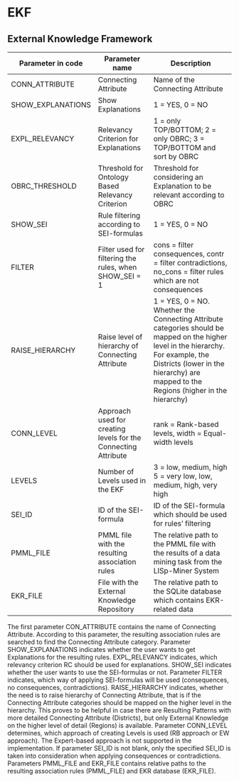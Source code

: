 # EKF
External Knowledge Framework
----------------------------
Parameter in code |	Parameter name |	Description
--- | --- | ---
CONN_ATTRIBUTE |	Connecting Attribute |	Name of the Connecting Attribute
SHOW_EXPLANATIONS |	Show Explanations |	1 = YES, 0 = NO
EXPL_RELEVANCY |	Relevancy Criterion for Explanations |	1 = only TOP/BOTTOM; 2 = only OBRC; 3 = TOP/BOTTOM and sort by OBRC
OBRC_THRESHOLD	| Threshold for Ontology Based Relevancy Criterion |	Threshold for considering an Explanation to be relevant according to OBRC
SHOW_SEI | Rule filtering according to SEI-formulas	| 1 = YES, 0 = NO
FILTER	| Filter used for filtering the rules, when SHOW_SEI = 1 |	cons = filter consequences, contr = filter contradictions, no_cons = filter rules which are not consequences
RAISE_HIERARCHY	| Raise level of hierarchy of Connecting Attribute |	1 = YES, 0 = NO.   Whether the Connecting Attribute categories should be mapped on the higher level in the hierarchy. For example, the Districts (lower in the hierarchy) are mapped to the Regions (higher in the hierarchy)
CONN_LEVEL	| Approach used for creating levels for the Connecting Attribute	| rank = Rank-based levels, width = Equal-width levels
LEVELS	| Number of Levels used in the EKF	| 3 = low, medium, high   5 = very low, low, medium, high, very high
SEI_ID	| ID of the SEI-formula 	| ID of the SEI-formula which should be used for rules’ filtering
PMML_FILE |	PMML file with the resulting association rules |	The relative path to the PMML file with the results of a data mining task from the LISp-Miner System
EKR_FILE |	File with the External Knowledge Repository	| The relative path to the SQLite database which contains EKR-related data

The first parameter CON_ATTRIBUTE contains the name of Connecting Attribute. According to this parameter, the resulting association rules are searched to find the Connecting Attribute category. Parameter SHOW_EXPLANATIONS indicates whether the user wants to get Explanations for the resulting rules. EXPL_RELEVANCY indicates, which relevancy criterion RC should be used for explanations. SHOW_SEI indicates whether the user wants to use the SEI-formulas or not. Parameter FILTER indicates, which way of applying SEI-formulas will be used (consequences, no consequences, contradictions).
RAISE_HIERARCHY indicates, whether the need is to raise hierarchy of Connecting Attribute, that is if the Connecting Attribute categories should be mapped on the higher level in the hierarchy. This proves to be helpful in case there are Resulting Patterns with more detailed Connecting Attribute (Districts), but only External Knowledge on the higher level of detail (Regions) is available. Parameter CONN_LEVEL determines, which approach of creating Levels is used (RB approach or EW approach). The Expert-based approach is not supported in the implementation. If parameter SEI_ID is not blank, only the specified SEI_ID is taken into consideration when applying consequences or contradictions. Parameters PMML_FILE and EKR_FILE contains relative paths to the resulting association rules (PMML_FILE) and EKR database (EKR_FILE).
